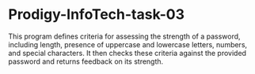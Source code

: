 # Prodigy-InfoTech-task-03
This program defines criteria for assessing the strength of a password, including length, presence of uppercase and lowercase letters, numbers, and special characters. It then checks these criteria against the provided password and returns feedback on its strength.
